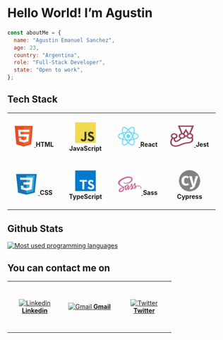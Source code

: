 <h1>Hello World! I’m Agustin</h1>

```javascript
const aboutMe = {
  name: "Agustin Emanuel Sanchez",
  age: 23,
  country: "Argentina",
  role: "Full-Stack Developer",
  state: "Open to work",
};
```

<h2>Tech Stack</h2>

<table>
  <tr>
    <td align="center" height="104" width="104">
     <a href="https://developer.mozilla.org/en-US/docs/Web/HTML">
      <img
        src="https://github.com/agusscript/agusscript/blob/main/images/html5-original.svg"
        width="48"
        height="48"
        alt="html5"
      />
     </a>
     <strong>HTML</strong>
    </td>
    <td align="center" height="104" width="104">
     <a href="https://developer.mozilla.org/en-US/docs/Web/JavaScript">
      <img
        src="https://github.com/agusscript/agusscript/blob/main/images/javascript-original.svg"
        width="48"
        height="48"
        alt="JavaScript"
      />
     </a>
     <strong>JavaScript</strong>
    </td>
    <td align="center" height="104" width="104">
     <a href="https://es.react.dev/">
      <img
        src="https://github.com/agusscript/agusscript/blob/main/images/react-original.svg"
        width="48"
        height="48"
        alt="React"
      />
     </a>
     <strong>React</strong>
    </td>
    <td align="center" height="104" width="104">
     <a href="https://jestjs.io/">
      <img
        src="https://github.com/agusscript/agusscript/blob/main/images/jest-plain.svg"
        width="54"
        height="48"
        alt="Jest"
      />
     </a>
     <strong>Jest</strong>
    </td>
  </tr>
  <tr>
    <td align="center" height="104" width="104">
     <a href="https://developer.mozilla.org/en-US/docs/Web/CSS">
      <img
        src="https://github.com/agusscript/agusscript/blob/main/images/css3-original.svg"
        width="54"
        height="48"
        alt="css3"
      />
     </a>
     <strong>CSS</strong>
    </td>
    <td align="center" height="104" width="104">
     <a href="https://dotnet.microsoft.com/en-us/">
      <img
        src="https://github.com/agusscript/agusscript/blob/main/images/typescript-original.svg"
        width="48"
        height="48"
        alt="TypeScript"
      />
     </a>
     <strong>TypeScript</strong>
    </td>
    <td align="center" height="104" width="104">
     <a href="https://sass-lang.com/">
      <img
        src="https://github.com/agusscript/agusscript/blob/main/images/sass-original.svg"
        width="54"
        height="48"
        alt="Sass"
      />
     </a>
     <strong>Sass</strong>
    </td>
    <td align="center" height="104" width="104">
     <a href="https://www.cypress.io/">
      <img
        src="https://github.com/agusscript/agusscript/blob/main/images/cypress-custom.svg"
        width="48"
        height="48"
        alt="Cypress"
      />
     </a>
     <strong>Cypress</strong>
    </td>
  </tr>
</table>

<h2>Github Stats</h2>

<a href="https://github.com/agusscript?tab=repositories">
 <img 
   src="https://github-readme-stats.vercel.app/api/top-langs/?username=agusscript&layout=compact"
   width="400"
   alt="Most used programming languages"
 />
</a>

<h2>You can contact me on</h2>
<table>
  <tr>
    <td align="center" height="110" width="110">
     <a href="https://www.linkedin.com/in/agustin-emanuel-sanchez-4b2807240/">
      <img
        src="https://cdn.jsdelivr.net/gh/devicons/devicon/icons/linkedin/linkedin-original.svg"
        width="60"
        height="50"
        alt="Linkedin"
      />
     </a>
     <a href="https://www.linkedin.com/in/agustin-emanuel-sanchez-4b2807240/">
      <strong>Linkedin</strong>
     </a>
    </td>
    <td align="center" height="110" width="110">
     <a href="mailto:agus.sanchez.240@gmail.com">
      <img
        src="https://www.svgrepo.com/show/303161/gmail-icon-logo.svg"
        width="60"
        height="50"
        alt="Gmail"
      />
     </a>
     <a href="mailto:agus.sanchez.240@gmail.com">
     <strong>Gmail</strong>
     </a>
    </td>
   <td align="center" height="110" width="110">
     <a href="https://twitter.com/agus_script">
      <img
        src="https://cdn.jsdelivr.net/gh/devicons/devicon/icons/twitter/twitter-original.svg"
        width="42"
        height="50"
        alt="Twitter"
      />
     </a>
     <a href="https://twitter.com/agus_script">
      <strong>Twitter</strong>
     </a>
    </td>
  </tr>
</table>
